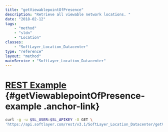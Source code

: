 ```yaml
---
title: "getViewablepointOfPresence"
description: "Retrieve all viewable network locations. "
date: "2018-02-12"
tags:
    - "method"
    - "sldn"
    - "Location"
classes:
    - "SoftLayer_Location_Datacenter"
type: "reference"
layout: "method"
mainService : "SoftLayer_Location_Datacenter"
---
```


# [REST Example](#getViewablepointOfPresence-example) <a href="/article/rest/"><i class="fas fa-question"></i></a> {#getViewablepointOfPresence-example .anchor-link} 
```bash
curl -g -u $SL_USER:$SL_APIKEY -X GET \
'https://api.softlayer.com/rest/v3.1/SoftLayer_Location_Datacenter/getViewablepointOfPresence'
```
